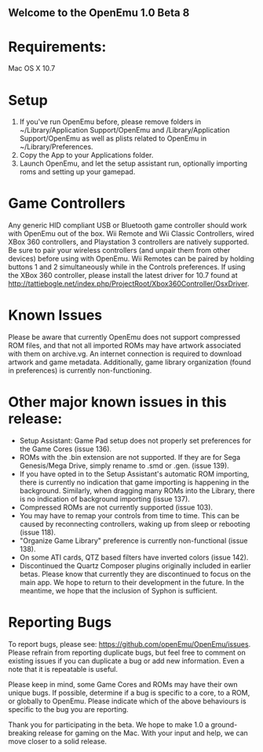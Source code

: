 ## Welcome to the OpenEmu 1.0 Beta 8

# Requirements:

Mac OS X 10.7

# Setup

1. If you've run OpenEmu before, please remove folders in ~/Library/Application Support/OpenEmu and /Library/Application Support/OpenEmu as well as plists related to OpenEmu in ~/Library/Preferences.
2. Copy the App to your Applications folder.
3. Launch OpenEmu, and let the setup assistant run, optionally importing roms and setting up your gamepad.

# Game Controllers

Any generic HID compliant USB or Bluetooth game controller should work with OpenEmu out of the box. Wii Remote and Wii Classic Controllers, wired XBox 360 controllers, and Playstation 3 controllers are natively supported. Be sure to pair your wireless controllers (and unpair them from other devices) before using with OpenEmu. Wii Remotes can be paired by holding buttons 1 and 2 simultaneously while in the Controls preferences. If using the XBox 360 controller, please install the latest driver for 10.7 found at http://tattiebogle.net/index.php/ProjectRoot/Xbox360Controller/OsxDriver.

# Known Issues

Please be aware that currently OpenEmu does not support compressed ROM files, and that not all imported ROMs may have artwork associated with them on archive.vg. An internet connection is required to download artwork and game metadata. Additionally, game library organization (found in preferences) is currently non-functioning. 

# Other major known issues in this release:

* Setup Assistant: Game Pad setup does not properly set preferences for the Game Cores (issue 136).
* ROMs with the .bin extension are not supported. If they are for Sega Genesis/Mega Drive, simply rename to .smd or .gen. (issue 139).
* If you have opted in to the Setup Assistant's automatic ROM importing, there is currently no indication that game importing is happening in the background. Similarly, when dragging many ROMs into the Library, there is no indication of background importing (issue 137).
* Compressed ROMs are not currently supported (issue 103).
* You may have to remap your controls from time to time. This can be caused by reconnecting controllers, waking up from sleep or rebooting (issue 118).
* "Organize Game Library" preference is currently non-functional (issue 138).
* On some ATI cards, QTZ based filters have inverted colors (issue 142).
* Discontinued the Quartz Composer plugins originally included in earlier betas. Please know that currently they are discontinued to focus on the main app. We hope to return to their development in the future. In the meantime, we hope that the inclusion of Syphon is sufficient.

# Reporting Bugs

To report bugs, please see: https://github.com/openEmu/OpenEmu/issues. Please refrain from reporting duplicate bugs, but feel free to comment on existing issues if you can duplicate a bug or add new information. Even a note that it is repeatable is useful.

Please keep in mind, some Game Cores and ROMs may have their own unique bugs. If possible, determine if a bug is specific to a core, to a ROM, or globally to OpenEmu. Please indicate which of the above behaviours is specific to the bug you are reporting.

Thank you for participating in the beta. We hope to make 1.0 a ground-breaking release for gaming on the Mac. With your input and help, we can move closer to a solid release.

